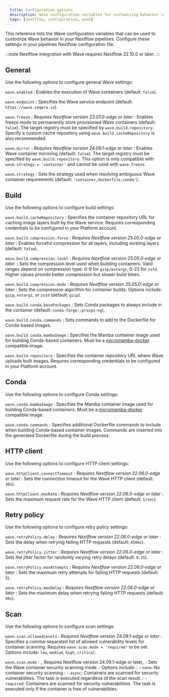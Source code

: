 ```yaml
---
  title: Configuration options
  description: Wave configuration variables for customizing behavior in Nextflow pipelines
  tags: [nextflow, configuration, wave]
---
```


This reference lists the Wave configuration variables that can be used to customize Wave behavior in your Nextflow pipelines. Configure these settings in your pipelines Nextflow configuration file.

:::note
Nextflow integration with Wave requires Nextflow 22.10.0 or later.
:::

## General

Use the following options to configure general Wave settings:

`wave.enabled`
: Enables the execution of Wave containers (default: `false`).

`wave.endpoint`
: Specifies the Wave service endpoint (default: `https://wave.seqera.io`).

`wave.freeze`
: _Requires Nextflow version 23.07.0-edge or later_
: Enables freeze mode to permanently store provisioned Wave containers (default: `false`).
  The target registry must be specified by `wave.build.repository`.
  Specify a custom cache repository using `wave.build.cacheRepository` is also recommended.

`wave.mirror`
: _Requires Nextflow version 24.09.1-edge or later_
: Enables Wave container mirroring (default: `false`).
  The target registry must be specified by `wave.build.repository`.
  This option is only compatible with `wave.strategy = 'container'` and cannot be used with `wave.freeze`.

`wave.strategy`
: Sets the strategy used when resolving ambiguous Wave container requirements (default: `'container,dockerfile,conda'`).

## Build

Use the following options to configure build settings:

`wave.build.cacheRepository`
: Specifies the container repository URL for caching image layers built by the Wave service.
  Requires corresponding credentials to be configured in your Platform account.

`wave.build.compression.force`
: _Requires Nextflow version 25.05.0-edge or later_
: Enables forceful compression for all layers, including existing layers (default: `false`).

`wave.build.compression.level`
: _Requires Nextflow version 25.05.0-edge or later._
: Sets the compression level used when building containers. Valid ranges depend on compression type: 0-9 for `gzip/estargz`, 0-22 for `zstd`. Higher values provide better compression but slower build times.

`wave.build.compression.mode`
: _Requires Nextflow version 25.05.0-edge or later_
: Sets the compression algorithm for container builds. Options include: `gzip`, `estargz`, or `zstd` (default: `gzip`).

`wave.build.conda.basePackages`
: Sets Conda packages to always include in the container (default: `conda-forge::procps-ng`).

`wave.build.conda.commands`
: Sets commands to add to the Dockerfile for Conda-based images.

`wave.build.conda.mambaImage`
: Specifies the Mamba container image used for building Conda-based containers.
  Must be a [micromamba-docker](https://github.com/mamba-org/micromamba-docker) compatible image.

`wave.build.repository`
: Specifies the container repository URL where Wave uploads built images.
  Requires corresponding credentials to be configured in your Platform account.

## Conda

Use the following options to configure Conda settings:

`wave.conda.mambaImage`
: Specifies the Mamba container image used for building Conda-based containers.
  Must be a [micromamba-docker](https://github.com/mamba-org/micromamba-docker) compatible image.

`wave.conda.commands`
: Specifies additional Dockerfile commands to include when building Conda-based container images.
  Commands are inserted into the generated Dockerfile during the build process.

## HTTP client

Use the following options to configure HTTP client settings:

`wave.httpClient.connectTimeout`
: _Requires Nextflow version 22.06.0-edge or later_
: Sets the connection timeout for the Wave HTTP client  (default: `30s`).

`wave.httpClient.maxRate`
: _Requires Nextflow version 22.06.0-edge or later_
: Sets the maximum request rate for the Wave HTTP client (default: `1/sec`).

## Retry policy

Use the following options to configure retry policy settings:

`wave.retryPolicy.delay`
: _Requires Nextflow version 22.06.0-edge or later_
: Sets the delay when retrying failing HTTP requests (default: `450ms`).

`wave.retryPolicy.jitter`
: _Requires Nextflow version 22.06.0-edge or later_
: Sets the jitter factor for randomly varying retry delays (default: `0.25`).

`wave.retryPolicy.maxAttempts`
: _Requires Nextflow version 22.06.0-edge or later_
: Sets the maximum retry attempts for failing HTTP requests (default: `5`).

`wave.retryPolicy.maxDelay`
: _Requires Nextflow version 22.06.0-edge or later_
: Sets the maximum delay when retrying failing HTTP requests (default: `90s`).

## Scan

Use the following options to configure scan settings:

`wave.scan.allowedLevels`
: _Requires Nextflow version 24.09.1-edge or later_
: Specifies a comma-separated list of allowed vulnerability levels for container scanning. Requires `wave.scan.mode = 'required'` to be set.
  Options include: `low`, `medium`, `high`, `critical`.

`wave.scan.mode`
: _  Requires Nextflow version 24.09.1-edge or later_
: Sets the Wave container security scanning mode.
: Options include:
: - `none`: No container security scanning
: - `async`: Containers are scanned for security vulnerabilities. The task is executed regardless of the scan result.
: - `required`: Containers are scanned for security vulnerabilities. The task is executed only if the container is free of vulnerabilities.
